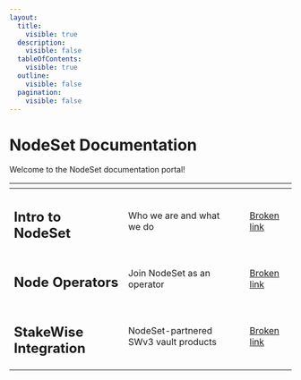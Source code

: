```yaml
---
layout:
  title:
    visible: true
  description:
    visible: false
  tableOfContents:
    visible: true
  outline:
    visible: false
  pagination:
    visible: false
---
```


# NodeSet Documentation

Welcome to the NodeSet documentation portal!&#x20;

<table data-view="cards"><thead><tr><th></th><th></th><th></th><th data-hidden data-card-target data-type="content-ref"></th></tr></thead><tbody><tr><td><h2>Intro to NodeSet</h2></td><td>Who we are and what we do</td><td></td><td><a href="broken-reference">Broken link</a></td></tr><tr><td><h2><strong>Node Operators</strong></h2></td><td>Join NodeSet as an operator</td><td></td><td><a href="broken-reference">Broken link</a></td></tr><tr><td><h2><strong>StakeWise Integration</strong></h2></td><td>NodeSet-partnered SWv3 vault products</td><td></td><td><a href="broken-reference">Broken link</a></td></tr></tbody></table>
